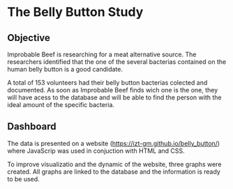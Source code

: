 # The Belly Button Study

## Objective
Improbable Beef is researching for a meat alternative source. The researchers identified that the one of the several bacterias contained on the human belly button is a good candidate.

A total of 153 volunteers had their belly button bacterias colected and documented. As soon as Improbable Beef finds wich one is the one, they will have acess to the database and will be able to find the person with the ideal amount of the specific bacteria.

## Dashboard
The data is presented on a website (https://izt-gm.github.io/belly_button/) where JavaScrip was used in conjuction with HTML and CSS.

To improve visualizatio and the dynamic of the website, three graphs were created. All graphs are linked to the database and the information is ready to be used.